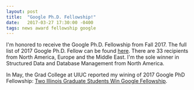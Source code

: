 ```yaml
---
layout: post
title:  "Google Ph.D. Fellowship!"
date:   2017-03-27 17:30:00 -0400
tags: news award fellowship google
---
```


I'm honored to receive the Google Ph.D. Fellowship from Fall 2017. The full list of 2017 Google Ph.D. Fellow can be found [here](https://research.googleblog.com/2017/04/announcing-2017-google-phd-fellows-for.html). There are 33 recipients from North America, Europe and the Middle East. I'm the sole winner in Structured Data and Database Management from North America.

In May, the Grad College at UIUC reported my wining of 2017 Google PhD Fellowship: [Two Illinois Graduate Students Win Google Fellowship](http://www.grad.illinois.edu/news/two-illinois-graduate-students-win-google-fellowship).